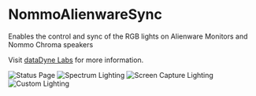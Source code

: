 # NommoAlienwareSync
Enables the control and sync of the RGB lights on Alienware Monitors and Nommo Chroma speakers

Visit [dataDyne Labs](https://bretthewitt.net/nas) for more information.

![Status Page](https://bretthewitt.net/static/media/status.ce2ef5a5.png "Status Page")
![Spectrum Lighting](https://datadyne.bretthewitt.net/images/nas/lighting1.png "Spectrum Lighting")
![Screen Capture Lighting](https://datadyne.bretthewitt.net/images/nas/lighting2.png "Screen Capture Lighting")
![Custom Lighting](https://datadyne.bretthewitt.net/images/nas/lighting3.png "Custom Lighting")
